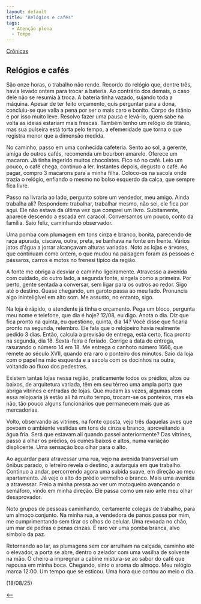 ```yaml
---
layout: default
title: "Relógios e cafés"
tags:
  - Atenção plena
  - Tempo
--- 
```




[Crônicas](./)

## Relógios e cafés

São onze horas, o trabalho não rende. Recordo do relógio que, dentre três, havia levado ontem para trocar a bateria. Ao contrário dos demais, o caso dele não se resumia à troca. A bateria tinha vazado, sujando toda a máquina. Apesar de ter feito orçamento, quis perguntar para a dona, concluiu-se que valia a pena por ser o mais caro e bonito. Corpo de titânio e por isso muito leve. Resolvo fazer uma pausa e levá-lo, quem sabe na volta as ideias estariam mais frescas. Também tenho um relógio de titânio, mas sua pulseira está torta pelo tempo, a efemeridade que torna o que registra menor que a dimensão medida.  
  
No caminho, passo em uma conhecida cafeteria. Sento ao sol, a gerente, amiga de outros cafés, recomenda um bourbon amarelo. Oferece um macaron. Já tinha ingerido muitos chocolates. Fico só no café. Leio um pouco, o café chega, continuo a ler. Instantes depois, degusto o café. Ao pagar, compro 3 macarons para a minha filha. Coloco-os na sacola onde trazia o relógio, enfiando o mesmo no bolso esquerdo da calça, que sempre fica livre.  
  
Passo na livraria ao lado, pergunto sobre um vendedor, meu amigo. Ainda trabalha ali? Respondem: trabalhar, trabalhar mesmo, não sei, ele fica por aqui. Ele não estava da última vez que comprei um livro. Subitamente, aparece descendo a escada em caracol. Conversamos um pouco, conto da família. Saio feliz, caminhando observador.  
  
Uma pomba com plumagem em tons cinza e branco, bonita, parecendo de raça apurada, ciscava, outra, preta, se banhava na fonte em frente. Vários jatos d’água a jorrar alcançavam alturas variadas. Noto as lojas e árvores, que continuam como ontem, o que mudou na paisagem foram as pessoas e pássaros, carros e motos no frenesi típico da região.  
  
A fonte me obriga a desviar o caminho ligeiramente. Atravesso a avenida com cuidado, do outro lado, a segunda fonte, singela como a primeira. Por perto, gente sentada a conversar, sem ligar para os outros ao redor. Sigo até o destino. Quase chegando, um garoto passa ao meu lado. Pronuncia algo ininteligível em alto som. Me assusto, no entanto, sigo.  
  
Na loja é rápido, o atendente já tinha o orçamento. Pega um bloco, pergunta meu nome e telefone, que dia é hoje? 12/08, eu digo. Anota o dia. Diz que fica pronto na quinta, eu questiono, quinta, dia 14? Você disse que ficaria pronto na segunda, relembro. Ele fala que o relojoeiro havia realmente pedido 3 dias. Então, calcula a previsão de entrega, está certo, fica pronto na segunda, dia 18. Sexta-feira é feriado. Corrige a data de entrega, rasurando o número 14 em 18. Me entrega o canhoto número 1666, que remete ao século XVII, quando era raro o ponteiro dos minutos. Saio da loja com o papel na mão esquerda e a sacola com os docinhos na outra, voltando ao fluxo dos pedestres.  
  
Existem tantas lojas nessa região, praticamente todos os prédios, altos ou baixos, de arquitetura variada, têm em seu térreo uma ampla porta que abriga vitrines e entradas de lojas. Que mudam às vezes, algumas com essa relojoaria já estão ali há muito tempo, trocam-se os ponteiros, mas ela não, tão pouco alguns funcionários que permanecem mais que as mercadorias.  
  
Volto, observando as vitrines, na fonte oposta, vejo três daquelas aves que povoam o ambiente vestidas em tons de cinza e branco, aproveitando a água fria. Será que estavam ali quando passei anteriormente? Das vitrines, passo a olhar os prédios, os cumes baixos e altos, numa variação displicente. Uma sensação boa olhar para o alto.  
  
Ao aguardar para atravessar uma rua, vejo na avenida transversal um ônibus parado, o letreiro revela o destino, a autarquia em que trabalho. Continuo a andar, percorrendo agora uma subida suave, em direção ao meu apartamento. Já vejo o alto do prédio vermelho e branco. Mais uma avenida a atravessar. Freio a minha pressa ao ver um motoqueiro avançando o semáforo, vindo em minha direção. Ele passa como um raio ante meu olhar desaprovador.  
  
Noto grupos de pessoas caminhando, certamente colegas de trabalho, para um almoço conjunto. Na minha rua, a vendedora de panos passa por mim, me cumprimentando sem tirar os olhos do celular. Uma revoada no chão, um mar de pedras e penas cinzas. É raro ver uma pomba branca, alvo símbolo da paz.

Retornando ao lar, as plumagens sem cor arrulham na calçada, caminho até o elevador, a porta se abre, dentro o zelador com uma vasilha de solvente na mão. O cheiro a impregnar a cabine mistura-se ao sabor do café que repousa em minha boca.  Chegando, sinto o aroma do almoço. Meu relógio marca 12:00. Um tempo que se esticou. Uma hora que cortou ao meio o dia.

(18/08/25)

[<--](./)